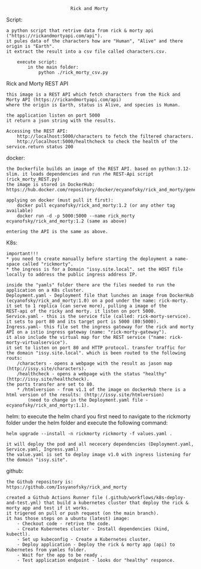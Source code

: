                             Rick and Morty 

Script:

    a python script that retrive data from rick & morty api ("https://rickandmortyapi.com/api").
    it pules data of the characters how are "Human", "Alive" and there origin is "Earth".
    it extract the result into a csv file called characters.csv.
    
        execute script:
            in the main folder:
                python ./rick_morty_csv.py

Rick and Morty REST API

    this image is a REST API which fetch characters from the Rick and Morty API (https://rickandmortyapi.com/api)
    where the origin is Earth, status is Alive, and species is Human.

    the application listen on port 5000
    it return a json string with the results.

    Accessing the REST API:
        http://localhost:5000/characters to fetch the filtered characters.
        http://localhost:5000/healthcheck to check the health of the service.return status 200


docker:

    the Dockerfile builds an image of the REST API. based on python:3.12-slim. it loads dependencies and run rhe REST-Api script (rick_morty_REST.py)
    the image is stored in DockerHub:
    https://hub.docker.com/repository/docker/ecyanofsky/rick_and_morty/general

    applying on docker (must pull it first):
        docker pull ecyanofsky/rick_and_morty:1.2 (or any other tag available)
        docker run -d -p 5000:5000 --name rick_morty ecyanofsky/rick_and_morty:1.2 (same as above)
    
    entering the API is the same as above.

K8s:

    important!!!
    * you need to create manually before starting the deployment a name-space called "rickmorty".
    * the ingress is for a Domain "issy.site.local". set the HOST file locally to address the public ingress address IP.

    inside the "yamls" folder there are the files needed to run the application on a K8s cluster. 
    Deployment.yaml - Deployment file that lunches an image from DockerHub (ecyanofsky/rick_and_morty:1.0) on a pod under the name: rick-morty.  it set to 1 replica (can serve more), pulling a image of the
    REST-api of the ricky and morty. it listen on port 5000.
    Service.yaml - this is the service file (called: rick-morty-service). it sets to port 80 and its target port is 5000 (80:5000).
    Ingress.yaml- this file set the ingress gateway for the rick and morty API on a istio ingress gateway (name: "rick-morty-gateway"). 
    it also include the virtual map for the REST service ("name: rick-morty-virtualservice").
    it set to listen on port 80 and HTTP protocol. transfer traffic for the domain "issy.site.local". which is been routed to the following routs:
        /characters - opens a webpage with the result as jason map (http://issy.site/characters). 
        /healthcheck - opens a webpage with the status "healthy" (http://issy.site/healthcheck).
    the ports transfer are set to 80.
        * /htmlversion - from v1.1 of the image on dockerHub there is a html version of the results: (http://issy.site/htmlversion)
            (need to change in the Deployment.yaml file - ecyanofsky/rick_and_morty:1.1).
       
helm:
    to execute the helm chard you first need to navigate to the rickmorty folder under the helm folder and execute the following command:

    helm upgrade --install -n rickmorty rickmorty -f values.yaml .

    it will deploy the pod and all nececery dependencies (Deployment.yaml, Service.yaml, Ingress.yaml)
    the value.yaml is set to deploy image v1.0 with ingress listening for the domain "issy.site".

github:

    the Github repository is: https://github.com/Issyanofsky/rick_and_morty
    
    created a Github Actions Runner file (.github/workflows/k8s-deploy-and-test.yml) that build a kubernetes cluster that deploy the rick & morty app and test if it works.
    it trigered on pull or push request (on the main branch).
    it has those steps on a ubuntu (latest) image:
        - Checkout code - retrive the code.
        - Create Kubernetes cluster - Install dependencies (kind, kubectl).
        - Set up kubeconfig - Create a Kubernetes cluster.
        - Deploy application - Deploy the rick & morty app (api) to Kubernetes from yamles folder.
        - Wait for the app to be ready .
        - Test application endpoint - looks dor "healthy" responce.
        

    
